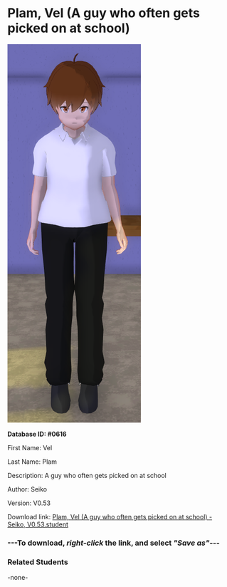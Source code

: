 # Plam, Vel (A guy who often gets picked on at school)

<img src="../../Files/Images/Plam, Vel (A guy who often gets picked on at school).png" title="Plam, Vel (A guy who often gets picked on at school) - Seiko, V0.53">

**Database ID: #0616**

First Name: Vel

Last Name: Plam

Description: A guy who often gets picked on at school

Author: Seiko

Version: V0.53

Download link: <a href="https://raw.githubusercontent.com/Arbiter1223/Daigaku-Gurashi-Custom-Students/master/Files/Student%20Files/Plam%2C%20Vel%20(A%20guy%20who%20often%20gets%20picked%20on%20at%20school)%20-%20Seiko%2C%20V0.53.student">Plam, Vel (A guy who often gets picked on at school) - Seiko, V0.53.student</a>

### ---**To download, _right-click_ the link, and select _"Save as"_**---

### Related Students

-none-
